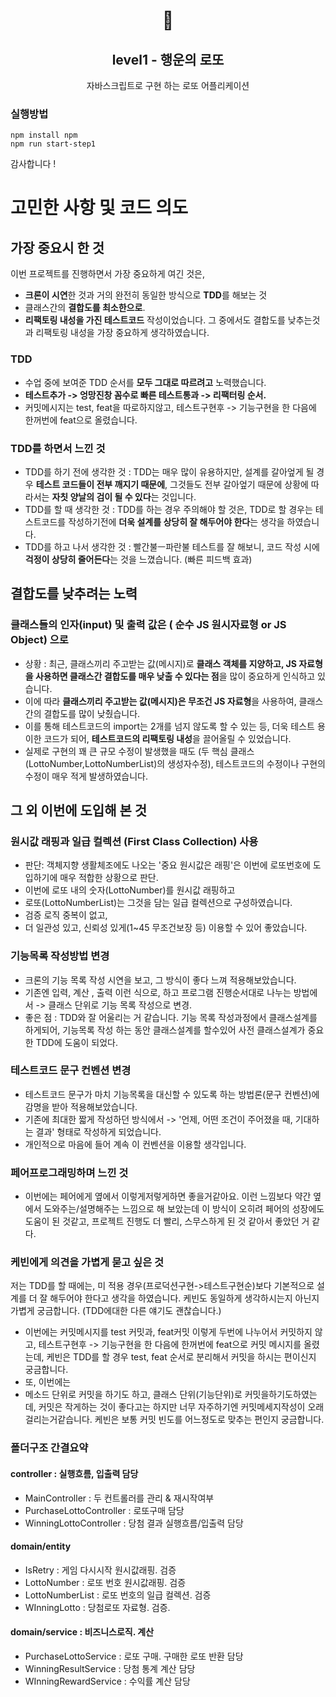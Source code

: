 <h1 align="middle">🎱</h1>
<h2 align="middle">level1 - 행운의 로또</h2>
<p align="middle">자바스크립트로 구현 하는 로또 어플리케이션</p>

### 실행방법

```
npm install npm
npm run start-step1
```

감사합니다 !

# 고민한 사항 및 코드 의도

## 가장 중요시 한 것

이번 프로젝트를 진행하면서 가장 중요하게 여긴 것은,

- **크론이 시연**한 것과 거의 완전히 동일한 방식으로 **TDD**를 해보는 것
- 클래스간의 **결합도를 최소한으로**.
- **리팩토링 내성을 가진 테스트코드** 작성이었습니다. 그 중에서도 결합도를 낮추는것과 리팩토링 내성을 가장 중요하게 생각하였습니다.

### TDD

- 수업 중에 보여준 TDD 순서를 **모두 그대로 따르려고** 노력했습니다.
- **테스트추가 -> 엉망진창 꼼수로 빠른 테스트통과 -> 리팩터링 순서.**
- 커밋메시지는 test, feat을 따로하지않고, 테스트구현후 -> 기능구현을 한 다음에 한꺼번에 feat으로 올렸습니다.

### TDD를 하면서 느낀 것

- TDD를 하기 전에 생각한 것 : TDD는 매우 많이 유용하지만, 설계를 갈아엎게 될 경우 **테스트 코드들이 전부 깨지기 때문에**, 그것들도 전부 갈아엎기 때문에 상황에 따라서는 **자칫 양날의 검이 될 수 있다**는 것입니다.
- TDD를 할 때 생각한 것 : TDD를 하는 경우 주의해야 할 것은, TDD로 할 경우는 테스트코드를 작성하기전에 **더욱 설계를 상당히 잘 해두어야 한다**는 생각을 하였습니다.
- TDD를 하고 나서 생각한 것 : 빨간불ㅡ파란불 테스트를 잘 해보니, 코드 작성 시에 **걱정이 상당히 줄어든다**는 것을 느꼈습니다. (빠른 피드백 효과)

## 결합도를 낮추려는 노력

### 클래스들의 인자(input) 및 출력 값은 ( 순수 JS 원시자료형 or JS Object) 으로

- 상황 : 최근, 클래스끼리 주고받는 값(메시지)로 **클래스 객체를 지양하고, JS 자료형을 사용하면 클래스간 결합도를 매우 낮출 수 있다는 점**을 많이 중요하게 인식하고 있습니다.
- 이에 따라 **클래스끼리 주고받는 값(메시지)은 무조건 JS 자료형**을 사용하여, 클래스 간의 결합도를 많이 낮췄습니다.
- 이를 통해 테스트코드의 import는 2개를 넘지 않도록 할 수 있는 등, 더욱 테스트 용이한 코드가 되어, **테스트코드의 리팩토링 내성**을 끌어올릴 수 있었습니다.
- 실제로 구현의 꽤 큰 규모 수정이 발생했을 때도 (두 핵심 클래스(LottoNumber,LottoNumberList)의 생성자수정), 테스트코드의 수정이나 구현의 수정이 매우 적게 발생하였습니다.

## 그 외 이번에 도입해 본 것

### 원시값 래핑과 일급 컬렉션 (First Class Collection) 사용

- 판단: 객체지향 생활체조에도 나오는 '중요 원시값은 래핑'은 이번에 로또번호에 도입하기에 매우 적합한 상황으로 판단.
- 이번에 로또 내의 숫자(LottoNumber)를 원시값 래핑하고
- 로또(LottoNumberList)는 그것을 담는 일급 컬렉션으로 구성하였습니다.
- 검증 로직 중복이 없고,
- 더 일관성 있고, 신뢰성 있게(1~45 무조건보장 등) 이용할 수 있어 좋았습니다.

### 기능목록 작성방법 변경

- 크론의 기능 목록 작성 시연을 보고, 그 방식이 좋다 느껴 적용해보았습니다.
- 기존엔 입력, 계산 , 출력 이런 식으로, 하고 프로그램 진행순서대로 나누는 방법에서 -> 클래스 단위로 기능 목록 작성으로 변경.
- 좋은 점 : TDD와 잘 어울리는 거 같습니다. 기능 목록 작성과정에서 클래스설계를 하게되어, 기능목록 작성 하는 동안 클래스설계를 할수있어 사전 클래스설계가 중요한 TDD에 도움이 되었다.

### 테스트코드 문구 컨벤션 변경

- 테스트코드 문구가 마치 기능목록을 대신할 수 있도록 하는 방법론(문구 컨벤션)에 감명을 받아 적용해보았습니다.
- 기존에 최대한 짧게 작성하던 방식에서 -> '언제, 어떤 조건이 주어졌을 때, 기대하는 결과' 형태로 작성하게 되었습니다.
- 개인적으로 마음에 들어 계속 이 컨벤션을 이용할 생각입니다.

### 페어프로그래밍하며 느낀 것

- 이번에는 페어에게 옆에서 이렇게저렇게하면 좋을거같아요. 이런 느낌보다 약간 옆에서 도와주는/설명해주는 느낌으로 해 보았는데 이 방식이 오히려 페어의 성장에도 도움이 된 것같고, 프로젝트 진행도 더 빨리, 스무스하게 된 것 같아서 좋았던 거 같다.

### 케빈에게 의견을 가볍게 묻고 싶은 것

저는 TDD를 할 때에는, 미 적용 경우(프로덕션구현->테스트구현순)보다 기본적으로 설계를 더 잘 해두어야 한다고 생각을 하였습니다. 케빈도 동일하게 생각하시는지 아닌지 가볍게 궁금합니다. (TDD에대한 다른 얘기도 괜찮습니다.)

- 이번에는 커밋메시지를 test 커밋과, feat커밋 이렇게 두번에 나누어서 커밋하지 않고, 테스트구현후 -> 기능구현을 한 다음에 한꺼번에 feat으로 커밋 메시지를 올렸는데, 케빈은 TDD를 할 경우 test, feat 순서로 분리해서 커밋을 하시는 편이신지 궁금합니다.
- 또, 이번에는
- 메소드 단위로 커밋을 하기도 하고, 클래스 단위(기능단위)로 커밋을하기도하였는데, 커밋은 작게하는 것이 좋다고는 하지만 너무 자주하기엔 커밋메세지작성이 오래걸리는거같습니다. 케빈은 보통 커밋 빈도를 어느정도로 맞추는 편인지 궁금합니다.

### 폴더구조 간결요약

#### controller : 실행흐름, 입출력 담당

- MainController : 두 컨트롤러를 관리 & 재시작여부
- PurchaseLottoController : 로또구매 담당
- WinningLottoController : 당첨 결과 실행흐름/입출력 담당

#### domain/entity

- IsRetry : 게임 다시시작 원시값래핑. 검증
- LottoNumber : 로또 번호 원시값래핑. 검증
- LottoNumberList : 로또 번호의 일급 컬렉션. 검증
- WInningLotto : 당첨로또 자료형. 검증.

#### domain/service : 비즈니스로직. 계산

- PurchaseLottoService : 로또 구매. 구매한 로또 반환 담당
- WinningResultService : 당첨 통계 계산 담당
- WInningRewardService : 수익률 계산 담당
